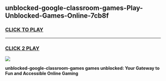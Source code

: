 
## unblocked-google-classroom-games-Play-Unblocked-Games-Online-7cb8f
<h3>
<a href="https://premium76.site?title=unblocked-google-classroom-games&ref=24A">CLICK TO PLAY</a></h3>
<hr>

<h3>
<a href="https://premium76.site?title=unblocked-google-classroom-games&ref=24A">CLICK 2 PLAY</a>
  
</h3>

<a href="https://premium76.site?title=unblocked-google-classroom-games&ref=24A"><img src="https://clearcache.store/games.png"></a>


**unblocked-google-classroom-games games unblocked: Your Gateway to Fun and Accessible Online Gaming**
